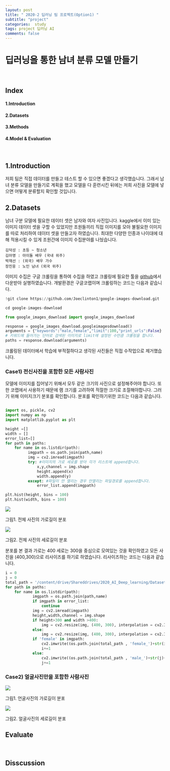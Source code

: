 ```yaml
---  
layout: post  
title: " 2020-2 딥러닝 팀 프로젝트(Option1) "  
subtitle: "project"  
categories:  study
tags: project 딥러닝 AI 
comments: false  
---  
```

# 딥러닝을 통한 남녀 분류 모델 만들기
<br>

## Index
#### 1.Introduction 
#### 2.Datasets
#### 3.Methods
#### 4.Model & Evaluation

<br>

## 1.Introduction
 저희 팀은 직접 데이터를 만들고 테스트 할 수 있으면 좋겠다고 생각했습니다. 그래서 남녀 분류 모델을 만들기로 계획을 했고 모델을 다 훈련시킨 뒤에는 저희 사진을 모델에 넣으면 어떻게 분류할지 확인할 것입니다.
<br>

## 2.Datasets 
남녀 구분 모델에 필요한 데이터 셋은 남자와 여자 사진입니다. kaggle에서 이미 있는 이미지 데이터 셋을 구할 수 있었지만 조원들끼리 직접 이미지를 모아 불필요한 이미지를 따로 처리하여 데이터 셋을 만들고자 하였습니다. 최대한 다양한 인종과 나이대에 대해 적용시킬 수 있게 조원간에 이미지 수집분야를 나눴습니다. 
```
김덕성 : 초등 ~ 청소년
김아영 : 아이돌 배우 (국내 위주)
박재선 : (외국) 배우 가수
장진웅 : 노인 남녀 (외국 위주) 
```
이미지 수집은 구글 크롤링을 통하여 수집을 하였고 크롤링에 필요한 툴을 <a href="https://github.com/Joeclinton1/google-images-download.git" target="_blank">github</a>에서 다운받아 실행하였습니다. 개발환경은 구글코랩이며 크롤링하는 코드는 다음과 같습니다.
```python
!git clone https://github.com/Joeclinton1/google-images-download.git

cd google-images-download

from google_images_download import google_images_download  

response = google_images_download.googleimagesdownload()   
arguments = {"keywords":"male,female","limit":100,"print_urls":False}  
# 키워드에 들어가는 단어로 검색된 이미지로 limit에 설정된 수만큼 크롤링을 합니다.
paths = response.download(arguments)  

```
크롤링된 데이터에서 학습에 부적절하다고 생각된 사진들은 직접 수작업으로 제거했습니다. 


### Case1) 전신사진을 포함한 모든 사람사진
모델에 이미지를 집어넣기 위해서 모두 같은 크기의 사진으로 설정해주어야 합니다. 또한 코랩에서 사용하기 때문에 램 크기를 고려하여 적절한 크기로 조절해야합니다. 그러기 위해 이미지크기 분포를 확인합니다. 분포를 확인하기위한 코드는 다음과 같습니다.
```python

import os, pickle, cv2
import numpy as np 
import matplotlib.pyplot as plt 

height =[]
width = []
error_list=[]
for path in paths:
    for name in os.listdir(path):
          imgpath = os.path.join(path,name)
          img = cv2.imread(imgpath)
          try: #이미지의 가로 세로를 받아 각가 리스트에 append합니다.
              x,y,channel = img.shape 
              height.append(x)
              width.append(y)
          except: #파일이 안 열리는 경우 안열리는 파일경로를 append합니다.
              error_list.append(imgpath)

plt.hist(height, bins = 100)
plt.hist(width, bins = 100)
```
<img src = "https://JS-hub.github.io\assets\img\study\all_width.png" >

그림1.  전체 사진의 가로길이 분포

<img src = "https://JS-hub.github.io\assets\img\study\all_height.png" >

그림2. 전체 사진의 세로길이 분포
<br> 


분포를 본 결과 가로는 400 세로는 300을 중심으로 모여있는 것을 확인하였고 모든 사진을 (400,300)으로 리사이즈를 하기로 하였습니다. 리사이즈하는 코드는 다음과 같습니다.
```python
i = 0
j = 0
total_path = '/content/drive/Shareddrives/2020_AI_Deep_learning/Dataset/total'
for path in paths:  
    for name in os.listdir(path):
            imgpath = os.path.join(path,name)
            if imgpath in error_list:
                continue
            img = cv2.imread(imgpath)
            height,width,channel = img.shape
            if height>300 and width >400:
                img = cv2.resize(img, (400, 300), interpolation = cv2.INTER_AREA)
            else:
                img = cv2.resize(img, (400, 300), interpolation = cv2.INTER_LINEAR)
            if 'female' in imgpath:
                cv2.imwrite((os.path.join(total_path , 'female_')+str(i)+'.'+imgpath.split('.')[-1]), img)
                i+=1
            else:
                cv2.imwrite((os.path.join(total_path , 'male_')+str(j)+'.'+imgpath.split('.')[-1]), img)
                j+=1
```

### Case2) 얼굴사진만을 포함한 사람사진
<img src = "https://JS-hub.github.io\assets\img\study\face_width.png" >

그림1.  언굴사진의 가로길이 분포

<img src = "https://JS-hub.github.io\assets\img\study\face_height.png" >

그림2. 얼굴사진의 세로길이 분포
<br> 
### 

## Evaluate 

<br>

## Disscussion
